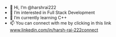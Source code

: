 - 👋 Hi, I’m @harshrai222
- 👀 I’m interested in Full Stack Development
- 🌱 I’m currently learning C++
- 📫 You can connect with me by clicking in this link www.linkedin.com/in/harsh-rai-222connect

<!---
harshrai222/harshrai222 is a ✨ special ✨ repository because its `README.md` (this file) appears on your GitHub profile.
You can click the Preview link to take a look at your changes.
--->
